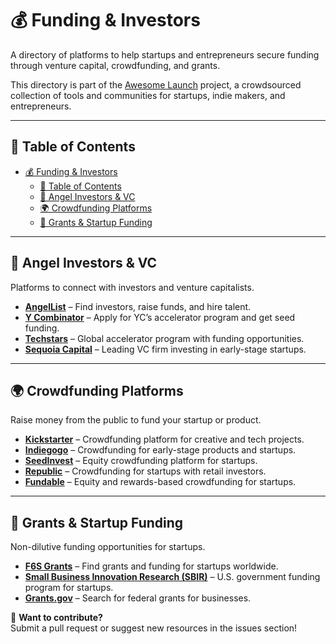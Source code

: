 # 💰 Funding & Investors

A directory of platforms to help startups and entrepreneurs secure funding through venture capital, crowdfunding, and grants.

This directory is part of the [Awesome Launch](./README.md) project, a crowdsourced collection of tools and communities for startups, indie makers, and entrepreneurs.

---

## 📌 Table of Contents

- [💰 Funding \& Investors](#-funding--investors)
  - [📌 Table of Contents](#-table-of-contents)
  - [👼 Angel Investors \& VC](#-angel-investors--vc)
  - [🌍 Crowdfunding Platforms](#-crowdfunding-platforms)
  - [🎯 Grants \& Startup Funding](#-grants--startup-funding)

---

## 👼 Angel Investors & VC

Platforms to connect with investors and venture capitalists.

- **[AngelList](https://angel.co/)** – Find investors, raise funds, and hire talent.
- **[Y Combinator](https://www.ycombinator.com/)** – Apply for YC’s accelerator program and get seed funding.
- **[Techstars](https://www.techstars.com/)** – Global accelerator program with funding opportunities.
- **[Sequoia Capital](https://www.sequoiacap.com/)** – Leading VC firm investing in early-stage startups.

---

## 🌍 Crowdfunding Platforms

Raise money from the public to fund your startup or product.

- **[Kickstarter](https://www.kickstarter.com/)** – Crowdfunding platform for creative and tech projects.
- **[Indiegogo](https://www.indiegogo.com/)** – Crowdfunding for early-stage products and startups.
- **[SeedInvest](https://www.seedinvest.com/)** – Equity crowdfunding platform for startups.
- **[Republic](https://republic.com/)** – Crowdfunding for startups with retail investors.
- **[Fundable](https://www.fundable.com/)** – Equity and rewards-based crowdfunding for startups.

---

## 🎯 Grants & Startup Funding

Non-dilutive funding opportunities for startups.

- **[F6S Grants](https://www.f6s.com/grants)** – Find grants and funding for startups worldwide.
- **[Small Business Innovation Research (SBIR)](https://www.sbir.gov/)** – U.S. government funding program for startups.
- **[Grants.gov](https://www.grants.gov/)** – Search for federal grants for businesses.

📢 **Want to contribute?**  
Submit a pull request or suggest new resources in the issues section!
